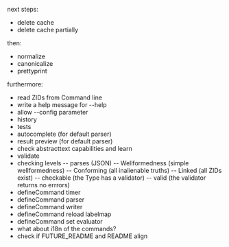 next steps:
- delete cache
- delete cache partially

then:
- normalize
- canonicalize
- prettyprint

furthermore:
- read ZIDs from Command line
- write a help message for --help
- allow --config parameter
- history
- tests
- autocomplete (for default parser)
- result preview (for default parser)
- check abstracttext capabilities and learn
- validate
- checking levels
-- parses (JSON)
-- Wellformedness (simple wellformedness)
-- Conforming (all inalienable truths)
-- Linked (all ZIDs exist)
-- checkable (the Type has a validator)
-- valid (the validator returns no errrors)
- defineCommand timer
- defineCommand parser
- defineCommand writer
- defineCommand reload labelmap
- defineCommand set evaluator
- what about i18n of the commands?
- check if FUTURE_README and README align
